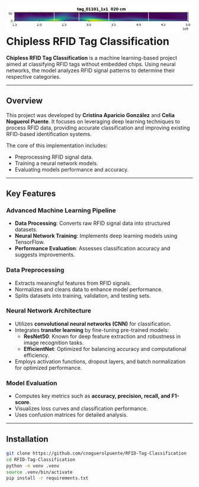 # ![RFID Logo](assets/RFID-tag.png) Chipless RFID Tag Classification

**Chipless RFID Tag Classification** is a machine learning-based project aimed at classifying RFID tags without embedded chips. Using neural networks, the model analyzes RFID signal patterns to determine their respective categories.

---

## Overview

This project was developed by **Cristina Aparicio González** and **Celia Noguerol Puente**. It focuses on leveraging deep learning techniques to process RFID data, providing accurate classification and improving existing RFID-based identification systems.

The core of this implementation includes:
- Preprocessing RFID signal data.
- Training a neural network models.
- Evaluating models performance and accuracy.

---

## Key Features

### Advanced Machine Learning Pipeline
- **Data Processing**: Converts raw RFID signal data into structured datasets.
- **Neural Network Training**: Implements deep learning models using TensorFlow.
- **Performance Evaluation**: Assesses classification accuracy and suggests improvements.

### Data Preprocessing
- Extracts meaningful features from RFID signals.
- Normalizes and cleans data to enhance model performance.
- Splits datasets into training, validation, and testing sets.

### Neural Network Architecture
- Utilizes **convolutional neural networks (CNN)** for classification.
- Integrates **transfer learning** by fine-tuning pre-trained models:
  - **ResNet50**: Known for deep feature extraction and robustness in image recognition tasks.
  - **EfficientNet**: Optimized for balancing accuracy and computational efficiency.
- Employs activation functions, dropout layers, and batch normalization for optimized performance.

### Model Evaluation
- Computes key metrics such as **accuracy, precision, recall, and F1-score**.
- Visualizes loss curves and classification performance.
- Uses confusion matrices for detailed analysis.

---
## Installation

```bash
git clone https://github.com/cnoguerolpuente/RFID-Tag-Classification
cd RFID-Tag-Classification
python -m venv .venv
source .venv/bin/activate
pip install -r requirements.txt
